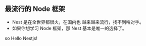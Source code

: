 ## 最流行的 Node 框架
- Nest 是在全世界都很火，在国内也 越来越来流行，找不到啥对手。
- 如果你想学习 Node 框架，那 Nest 基本是唯一的选择了。

so Hello Nestjs!
